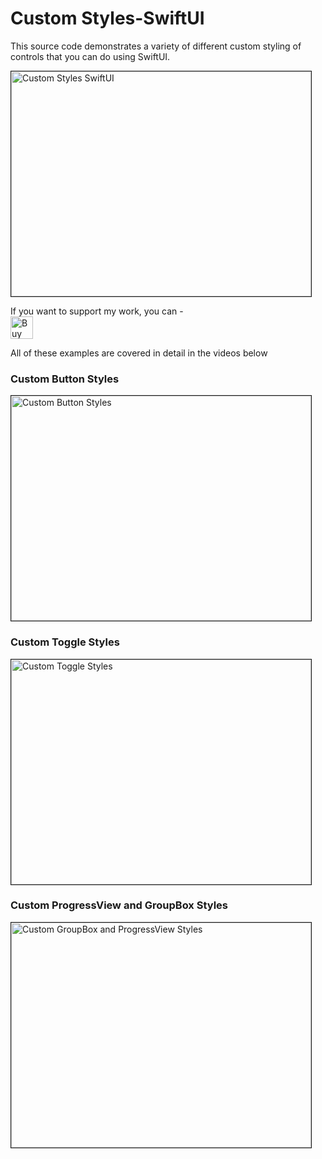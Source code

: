 # Custom Styles-SwiftUI
This source code demonstrates a variety of different custom styling of controls that you can do using SwiftUI.

<a href="http://www.youtube.com/watch?feature=player_embedded&v=J6hrPpXyjf4
" target="_blank"><img src="http://img.youtube.com/vi/J6hrPpXyjf4/0.jpg" 
alt="Custom Styles  SwiftUI" width="480" height="360" border="1" /></a>

If you want to support my work, you can - </br>
<a href='https://ko-fi.com/Z8Z22WRVG' target='_blank'><img height='36' style='border:0px;height:36px;' src='https://cdn.ko-fi.com/cdn/kofi3.png?v=2' border='0' alt='Buy Me a Coffee at ko-fi.com' /></a>

All of these examples are covered in detail in the videos below

### Custom Button Styles

<a href="http://www.youtube.com/watch?feature=player_embedded&v=vOyx4whZXcU
" target="_blank"><img src="http://img.youtube.com/vi/vOyx4whZXcU/0.jpg" 
alt="Custom Button Styles" width="480" height="360" border="1" /></a>

### Custom Toggle Styles
<a href="http://www.youtube.com/watch?feature=player_embedded&v=vpzSdnp1fhw
" target="_blank"><img src="http://img.youtube.com/vi/vpzSdnp1fhw/0.jpg" 
alt="Custom Toggle Styles" width="480" height="360" border="1" /></a>

### Custom ProgressView and GroupBox Styles

<a href="http://www.youtube.com/watch?feature=player_embedded&v=x0P9jifGl5U
" target="_blank"><img src="http://img.youtube.com/vi/x0P9jifGl5U/0.jpg" 
alt="Custom GroupBox and ProgressView Styles" width="480" height="360" border="1" /></a>
